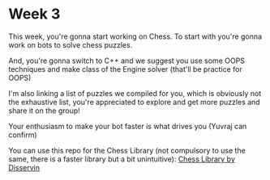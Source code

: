 # Week 3

This week, you're gonna start working on Chess. To start with you're gonna work on bots to solve chess puzzles.

And, you're gonna switch to C++ and we suggest you use some OOPS techniques and make class of the Engine solver (that'll be practice for OOPS)

I'm also linking a list of puzzles we compiled for you, which is obviously not the exhaustive list, you're appreciated to explore and get more puzzles and share it on the group!

Your enthusiasm to make your bot faster is what drives you (Yuvraj can confirm)

You can use this repo for the Chess Library (not compulsory to use the same, there is a faster library but a bit unintuitive): [Chess Library by Disservin](https://github.com/Disservin/chess-library/)